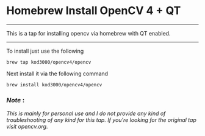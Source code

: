 # Homebrew Install OpenCV 4 + QT

----

This is a tap for installing opencv via homebrew with QT enabled.

-----

To install just use the following 

	brew tap kod3000/opencv4/opencv


Next install it via the following command 


	brew install kod3000/opencv4/opencv



### *Note* :

*This is mainly for personal use and I do not provide any kind of troubleshooting of any kind for this tap. If you're looking for the original tap visit opencv.org.*
